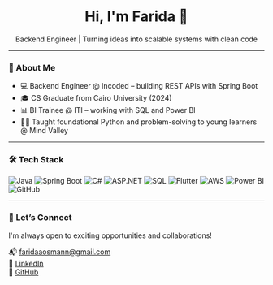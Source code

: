 <h1 align="center">Hi, I'm Farida 👋</h1>
<p align="center">Backend Engineer | Turning ideas into scalable systems with clean code</p>

---

### 🚀 About Me
- 💻 Backend Engineer @ Incoded – building REST APIs with Spring Boot
- 🎓 CS Graduate from Cairo University (2024)
- 📊 BI Trainee @ ITI – working with SQL and Power BI
- 👩‍🏫 Taught foundational Python and problem-solving to young learners @ Mind Valley

---

### 🛠 Tech Stack

![Java](https://img.shields.io/badge/Java-orange?style=for-the-badge&logo=openjdk)
![Spring Boot](https://img.shields.io/badge/Spring_Boot-6DB33F?style=for-the-badge&logo=spring-boot)
![C#](https://img.shields.io/badge/C%23-239120?style=for-the-badge&logo=c-sharp)
![ASP.NET](https://img.shields.io/badge/ASP.NET-512BD4?style=for-the-badge&logo=dotnet)
![SQL](https://img.shields.io/badge/SQL-4479A1?style=for-the-badge&logo=postgresql)
![Flutter](https://img.shields.io/badge/Flutter-02569B?style=for-the-badge&logo=flutter)
![AWS](https://img.shields.io/badge/AWS-232F3E?style=for-the-badge&logo=amazon-aws)
![Power BI](https://img.shields.io/badge/Power%20BI-F2C811?style=for-the-badge&logo=powerbi)
![GitHub](https://img.shields.io/badge/GitHub-181717?style=for-the-badge&logo=github)

---

### 🤝 Let’s Connect

I'm always open to exciting opportunities and collaborations!

📬 [faridaaosmann@gmail.com](mailto:faridaaosmann@gmail.com)  
🔗 [LinkedIn](https://www.linkedin.com/in/farida-ahmed-b7b511248)  
🐙 [GitHub](https://github.com/faridaahmeedd)
